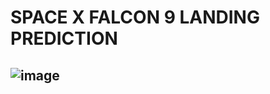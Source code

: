 # SPACE X FALCON 9 LANDING PREDICTION

## ![image](https://user-images.githubusercontent.com/72855767/159468427-6d5b3b4a-2a20-40a2-9234-fa57de24b31c.png)

